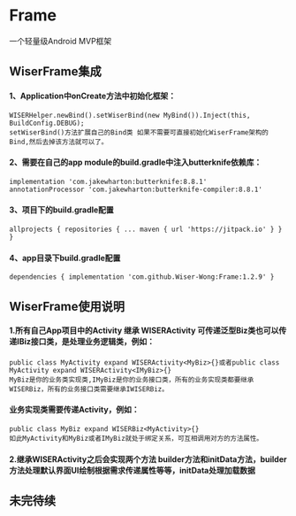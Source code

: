 # Frame
一个轻量级Android MVP框架
## WiserFrame集成
#### 1、Application中onCreate方法中初始化框架：
    WISERHelper.newBind().setWiserBind(new MyBind()).Inject(this, BuildConfig.DEBUG);  
    setWiserBind()方法扩展自己的Bind类 如果不需要可直接初始化WiserFrame架构的Bind,然后去掉该方法就可以了。
#### 2、需要在自己的app module的build.gradle中注入butterknife依赖库：
    implementation 'com.jakewharton:butterknife:8.8.1'  
    annotationProcessor 'com.jakewharton:butterknife-compiler:8.8.1'
#### 3、项目下的build.gradle配置
    allprojects { repositories { ... maven { url 'https://jitpack.io' } } }
#### 4、app目录下build.gradle配置
    dependencies { implementation 'com.github.Wiser-Wong:Frame:1.2.9' }
## WiserFrame使用说明
#### 1.所有自己App项目中的Activity 继承 WISERActivity 可传递泛型Biz类也可以传递IBiz接口类，是处理业务逻辑类，例如：  
    public class MyActivity expand WISERActivity<MyBiz>{}或者public class MyActivity expand WISERActivity<IMyBiz>{}   
    MyBiz是你的业务类实现类,IMyBiz是你的业务接口类，所有的业务实现类都要继承WISERBiz，所有的业务接口类需要继承IWISERBiz。   
#### 业务实现类需要传递Activity，例如：
    public class MyBiz expand WISERBiz<MyActivity>{}  
    如此MyActivity和MyBiz或者IMyBiz就处于绑定关系，可互相调用对方的方法属性。
#### 2.继承WISERActivity之后会实现两个方法 builder方法和initData方法，builder方法处理默认界面UI绘制根据需求传递属性等等，initData处理加载数据
## 未完待续
